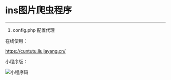 
# ins图片爬虫程序
---

1. config.php 配置代理

在线使用：

https://cuntutu.liujiayang.cn/

小程序版：

![小程序码](https://www.liujiayang.cn/cuntutu/gh_c83a5fccd1be_430.jpg)
